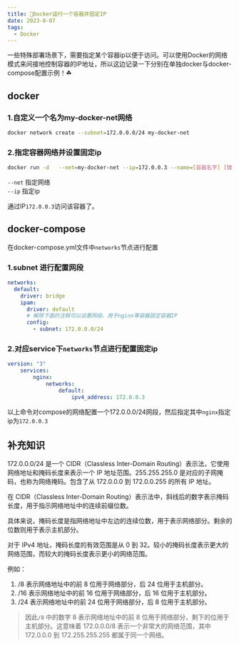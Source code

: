 ```yaml
---
title: 🫡Docker运行一个容器并固定IP
date: 2023-8-07
tags: 
  - Docker
---
```


一些特殊部署场景下，需要指定某个容器ip以便于访问。可以使用Docker的网络模式来间接地控制容器的IP地址，所以这边记录一下分别在单独docker与docker-compose配置示例！☘

## docker

### 1.自定义一个名为my-docker-net网络

```sh
docker network create --subnet=172.0.0.0/24 my-docker-net
```

### 2.指定容器网络并设置固定ip

```sh
docker run -d   --net=my-docker-net --ip=172.0.0.3 --name=[容器名字] [镜像名字]
```

`--net` 指定网络  
`--ip`  指定ip  

通过IP`172.0.0.3`访问该容器了。

## docker-compose

在docker-compose.yml文件中`networks`节点进行配置

### 1.subnet 进行配置网段

```yml
networks:
  default:
    driver: bridge
    ipam:
      driver: default
      # 解除下面的注释可以设置网段，用于nginx等容器固定容器IP
      config:
        - subnet: 172.0.0.0/24
```

### 2.对应service下`networks`节点进行配置固定ip

```yml
version: "3"
    services:
        nginx:
            networks:
                default:
                    ipv4_address: 172.0.0.3
```

以上命令对compose的网络配置一个172.0.0.0/24网段，然后指定其中`nginx`指定ip为`172.0.0.3`

<!--more-->
## 补充知识

172.0.0.0/24 是一个 CIDR（Classless Inter-Domain Routing）表示法，它使用网络地址和掩码长度来表示一个 IP 地址范围。255.255.255.0 是对应的子网掩码，也称为网络掩码。包含了从 172.0.0.0 到 172.0.0.255 的所有 IP 地址。

在 CIDR（Classless Inter-Domain Routing）表示法中，斜线后的数字表示掩码长度，用于指示网络地址中的连续前缀位数。

具体来说，掩码长度是指网络地址中左边的连续位数，用于表示网络部分。剩余的位数则用于表示主机部分。

对于 IPv4 地址，掩码长度的有效范围是从 0 到 32。较小的掩码长度表示更大的网络范围，而较大的掩码长度表示更小的网络范围。

例如：

1. /8 表示网络地址中的前 8 位用于网络部分，后 24 位用于主机部分。
2. /16 表示网络地址中的前 16 位用于网络部分，后 16 位用于主机部分。
3. /24 表示网络地址中的前 24 位用于网络部分，后 8 位用于主机部分。

> 因此`/8` 中的数字 8 表示网络地址中的前 8 位用于网络部分，剩下的位用于主机部分。这意味着 172.0.0.0/8 表示一个非常大的网络范围，其中 172.0.0.0 到 172.255.255.255 都属于同一个网络。

